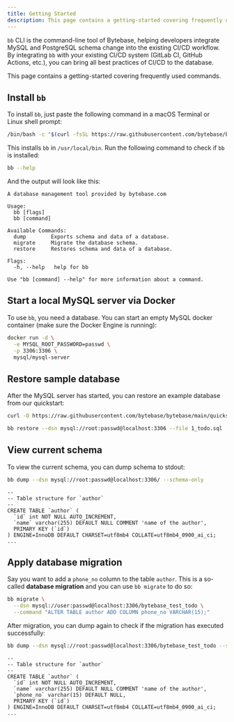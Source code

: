 ```yaml
---
title: Getting Started
description: This page contains a getting-started covering frequently used commands.
---
```


`bb` CLI is the command-line tool of Bytebase, helping developers integrate MySQL and PostgreSQL schema change into the existing CI/CD workflow. By integrating `bb` with your existing CI/CD system (GitLab CI, GitHub Actions, etc.), you can bring all best practices of CI/CD to the database.

This page contains a getting-started covering frequently used commands.

## Install `bb`

To install `bb`, just paste the following command in a macOS Terminal or Linux shell prompt:

```bash
/bin/bash -c "$(curl -fsSL https://raw.githubusercontent.com/bytebase/bytebase/HEAD/scripts/install_bb.sh)"
```

This installs `bb` in `/usr/local/bin`. Run the following command to check if `bb` is installed:

```bash
bb --help
```

And the output will look like this:

```plain
A database management tool provided by bytebase.com

Usage:
  bb [flags]
  bb [command]

Available Commands:
  dump        Exports schema and data of a database.
  migrate     Migrate the database schema.
  restore     Restores schema and data of a database.

Flags:
  -h, --help   help for bb

Use "bb [command] --help" for more information about a command.
```

## Start a local MySQL server via Docker

To use `bb`, you need a database. You can start an empty MySQL docker container (make sure the Docker Engine is running):

```bash
docker run -d \
  -e MYSQL_ROOT_PASSWORD=passwd \
  -p 3306:3306 \
  mysql/mysql-server
```

## Restore sample database

After the MySQL server has started, you can restore an example database from our quickstart:

```bash
curl -O https://raw.githubusercontent.com/bytebase/bytebase/main/quickstart/test_schema/mysql/1_todo.sql
```

```bash
bb restore --dsn mysql://root:passwd@localhost:3306 --file 1_todo.sql
```

## View current schema

To view the current schema, you can dump schema to stdout:

```bash
bb dump --dsn mysql://root:passwd@localhost:3306/ --schema-only
```

```plain
--
-- Table structure for `author`
--
CREATE TABLE `author` (
  `id` int NOT NULL AUTO_INCREMENT,
  `name` varchar(255) DEFAULT NULL COMMENT 'name of the author',
  PRIMARY KEY (`id`)
) ENGINE=InnoDB DEFAULT CHARSET=utf8mb4 COLLATE=utf8mb4_0900_ai_ci;
...
```

## Apply database migration

Say you want to add a `phone_no` column to the table `author`. This is a so-called **database migration** and you can use `bb migrate` to do so:

```bash
bb migrate \
  --dsn mysql://user:passwd@localhost:3306/bytebase_test_todo \
  --command "ALTER TABLE author ADD COLUMN phone_no VARCHAR(15);"
```

After migration, you can dump again to check if the migration has executed successfully:

```bash
bb dump --dsn mysql://root:passwd@localhost:3306/bytebase_test_todo --schema-only
```

```plain
--
-- Table structure for `author`
--
CREATE TABLE `author` (
  `id` int NOT NULL AUTO_INCREMENT,
  `name` varchar(255) DEFAULT NULL COMMENT 'name of the author',
  `phone_no` varchar(15) DEFAULT NULL,
  PRIMARY KEY (`id`)
) ENGINE=InnoDB DEFAULT CHARSET=utf8mb4 COLLATE=utf8mb4_0900_ai_ci;
...
```
